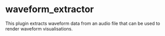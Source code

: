# waveform_extractor

This plugin extracts waveform data from an audio file that can be used to render waveform visualisations.
